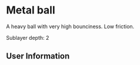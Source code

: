 # Metal ball
A heavy ball with very high bounciness. Low friction.

Sublayer depth: 2

## User Information